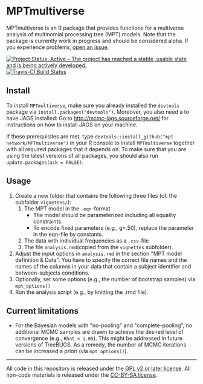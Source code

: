 # MPTmultiverse

MPTmultiverse is an R package that provides functions for a multiverse analysis of multinomial processing tree (MPT) models. Note that the package is currently work in progress and should be considered alpha. If you experience problems, [open an issue](https://github.com/mpt-network/MPTmultiverse/issues/new).


[![Project Status: Active – The project has reached a stable, usable state and is being actively developed.](https://www.repostatus.org/badges/latest/active.svg)](https://www.repostatus.org/#active)
[![Travis-CI Build Status](https://travis-ci.org/mpt-network/MPTmultiverse.svg?branch=master)](https://travis-ci.org/mpt-network/MPTmultiverse)


## Install

To install `MPTmultiverse`, make sure you already installed the `devtools` package via `install.packages("devtools")`. Moreover, you also need a to have JAGS installed: Go to http://mcmc-jags.sourceforge.net/ for instructions on how to install JAGS on your machine.

If these prerequisites are met, type `devtools::install_github("mpt-network/MPTmultiverse")` in your R console to install `MPTmultiverse` together with all required packages that it depends on. To make sure that you are using the latest versions of all packages, you should also run `update.packages(ask = FALSE)`.

## Usage

1. Create a new folder that contains the following three files
   (cf. the subfolder `vignettes/`):
    1. The MPT model in the `.eqn`-format
        * The model should be parameterized including all equality constraints.
        * To encode fixed parameters (e.g., g=.50), replace the parameter 
          in the eqn-file by constants.
    2. The data with individual frequencies as a `.csv`-file
    3. The file `analysis.rmd`(copied from the `vignettes` subfolder). 
2. Adjust the input options in `analysis.rmd` in the section 
   "MPT model definition & Data". You have to specify the correct file names
   and the names of the columns in your data that contain a subject identifier and
   between-subjects conditions.
3. Optionally, set some options (e.g., the number of bootstrap samples) via `mpt_options()`
3. Run the analysis script (e.g., by knitting the .rmd file).

## Current limitations

* For the Bayesian models with "no-pooling" and "complete-pooling", no additional 
  MCMC samples are drawn to achieve the desired level of convergence (e.g., `Rhat < 1.05`).
  This might be addressed in future versions of TreeBUGS. 
  As a remedy, the number of MCMC iterations can be increased a priori (via `mpt_options()`).
  
---

All code in this repository is released under the [GPL v2 or later license](https://www.gnu.org/licenses/old-licenses/gpl-2.0.en.html). All non-code materials is released under the [CC-BY-SA license](https://creativecommons.org/licenses/by-sa/4.0/).
